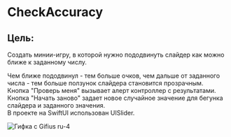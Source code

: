 # CheckAccuracy
## Цель:
Создать минии-игру, в которой нужно пододвинуть слайдер как можно ближе к заданному числу.

Чем ближе пододвинул - тем больше очков, чем дальше от заданного числа - тем больше ползунок слайдера становится прозрачным.
<br/>Кнопка "Проверь меня" вызывает алерт контроллер с результатами.
<br/>Кнопка "Начать заново" задает новое случайное значение для бегунка слайдера и заданного значения.
<br/>В проекте на SwiftUI использован UISlider.

![Гифка с Gifius ru-4](https://user-images.githubusercontent.com/121757460/235487824-f2754545-9e87-4baf-a85e-0bfec6a76356.gif)
